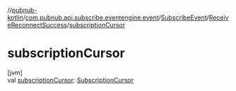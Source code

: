 //[pubnub-kotlin](../../../../index.md)/[com.pubnub.api.subscribe.eventengine.event](../../index.md)/[SubscribeEvent](../index.md)/[ReceiveReconnectSuccess](index.md)/[subscriptionCursor](subscription-cursor.md)

# subscriptionCursor

[jvm]\
val [subscriptionCursor](subscription-cursor.md): [SubscriptionCursor](../../-subscription-cursor/index.md)
